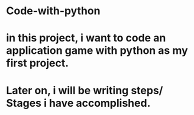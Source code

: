 # Code-with-python
# in this project, i want to code an application game with python as my first project.
# Later on, i will be writing steps/ Stages i have accomplished.
